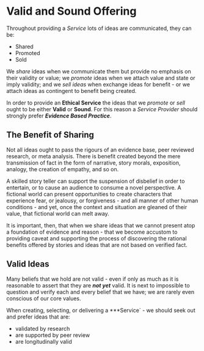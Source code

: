 # Valid and Sound Offering

Throughout providing a *Service* lots of ideas are communicated, they can be:

* Shared
* Promoted
* Sold

We *share* ideas when we communicate them but provide no emphasis on their validity or value; we *promote* ideas when we attach value and state or imply validity; and we *sell ideas* when exchange ideas for benefit - or we attach ideas as contingent to benefit being created.

In order to provide an **Ethical Service** the ideas that we *promote* or *sell* ought to be either **Valid** or **Sound**. For this reason a *Service Provider* should strongly prefer ***Evidence Based Practice***.

## The Benefit of Sharing

Not all ideas ought to pass the rigours of an evidence base, peer reviewed research, or meta analysis. There is benefit created beyond the mere transmission of fact in the form of narrative, story morals, exposition, analogy, the creation of empathy, and so on.

A skilled story teller can support the suspension of disbelief in order to entertain, or to cause an audience to consume a novel perspective. A fictional world can present opportunities to create characters that experience fear, or jealousy, or forgiveness - and all manner of other human conditions - and yet, once the context and situation are gleaned of their value, that fictional world can melt away.

It is important, then, that when we share ideas that we cannot present atop a foundation of evidence and reason - that we become accustom to providing caveat and supporting the process of discovering the rational benefits offered by stories and ideas that are not based on verified fact.

## Valid Ideas

Many beliefs that we hold are not valid - even if only as much as it is reasonable to assert that they are ***not yet*** valid. It is next to impossible to question and verify each and every belief that we have; we are rarely even conscious of our core values.

When creating, selecting, or delivering a ***Service` - we should seek out  and prefer ideas that are:

* validated by research
* are supported by peer review
* are longitudinally valid
<!--stackedit_data:
eyJoaXN0b3J5IjpbLTEyMzczNjU3NTAsLTQ1MTc5Mzk1MCwtMT
gzNTI3MjY3OV19
-->